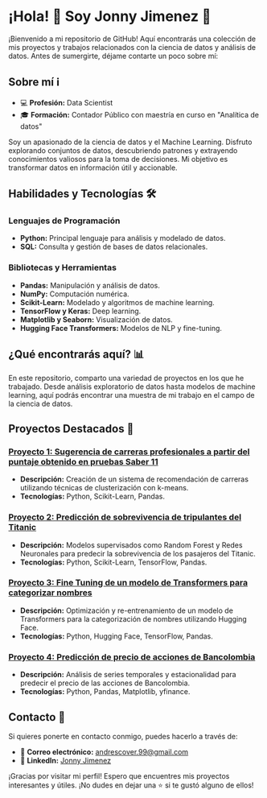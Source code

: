 # ¡Hola! 👋 Soy Jonny Jimenez 🚀

¡Bienvenido a mi repositorio de GitHub! Aquí encontrarás una colección de mis proyectos y trabajos relacionados con la ciencia de datos y análisis de datos. Antes de sumergirte, déjame contarte un poco sobre mí:

## Sobre mí ℹ️

- 💻 **Profesión:** Data Scientist
- 🎓 **Formación:** Contador Público con maestría en curso en "Analítica de datos"

Soy un apasionado de la ciencia de datos y el Machine Learning. Disfruto explorando conjuntos de datos, descubriendo patrones y extrayendo conocimientos valiosos para la toma de decisiones. Mi objetivo es transformar datos en información útil y accionable.

## Habilidades y Tecnologías 🛠️

### Lenguajes de Programación
- **Python:** Principal lenguaje para análisis y modelado de datos.
- **SQL:** Consulta y gestión de bases de datos relacionales.

### Bibliotecas y Herramientas
- **Pandas:** Manipulación y análisis de datos.
- **NumPy:** Computación numérica.
- **Scikit-Learn:** Modelado y algoritmos de machine learning.
- **TensorFlow y Keras:** Deep learning.
- **Matplotlib y Seaborn:** Visualización de datos.
- **Hugging Face Transformers:** Modelos de NLP y fine-tuning.

## ¿Qué encontrarás aquí? 📊

En este repositorio, comparto una variedad de proyectos en los que he trabajado. Desde análisis exploratorio de datos hasta modelos de machine learning, aquí podrás encontrar una muestra de mi trabajo en el campo de la ciencia de datos.

## Proyectos Destacados 🌟

### [Proyecto 1: Sugerencia de carreras profesionales a partir del puntaje obtenido en pruebas Saber 11](https://huggingface.co/spaces/jonjimenez/career_suggestion)
- **Descripción:** Creación de un sistema de recomendación de carreras utilizando técnicas de clusterización con k-means.
- **Tecnologías:** Python, Scikit-Learn, Pandas.

### [Proyecto 2: Predicción de sobrevivencia de tripulantes del Titanic](https://github.com/jonjimenez99/Portafolio/blob/main/Classification_ML/Titanic_Classification.ipynb)
- **Descripción:** Modelos supervisados como Random Forest y Redes Neuronales para predecir la sobrevivencia de los pasajeros del Titanic.
- **Tecnologías:** Python, Scikit-Learn, TensorFlow, Pandas.

### [Proyecto 3: Fine Tuning de un modelo de Transformers para categorizar nombres](https://github.com/jonjimenez99/Portafolio/blob/main/LLM/2.%20BETO%20-%20Fine%20Tunning%20a%20LLM%20with%20tag%20by%20keywords%20(1).ipynb)
- **Descripción:** Optimización y re-entrenamiento de un modelo de Transformers para la categorización de nombres utilizando Hugging Face.
- **Tecnologías:** Python, Hugging Face, TensorFlow, Pandas.

### [Proyecto 4: Predicción de precio de acciones de Bancolombia](https://github.com/jonjimenez99/Portafolio/blob/main/Time%20Series/TIME_SERIES_BANCOLOMBIA_LIBRARY_YFINANCE.ipynb)
- **Descripción:** Análisis de series temporales y estacionalidad para predecir el precio de las acciones de Bancolombia.
- **Tecnologías:** Python, Pandas, Matplotlib, yfinance.

## Contacto 📧

Si quieres ponerte en contacto conmigo, puedes hacerlo a través de:

- 📧 **Correo electrónico:** andrescover.99@gmail.com
- 💼 **LinkedIn:** [Jonny Jimenez](https://www.linkedin.com/in/jonny-andr%C3%A9s-jimenez-arbelaez-a893971a3/)

¡Gracias por visitar mi perfil! Espero que encuentres mis proyectos interesantes y útiles. ¡No dudes en dejar una ⭐ si te gustó alguno de ellos!
